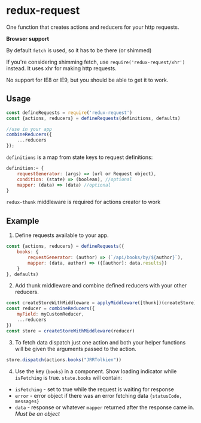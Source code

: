 # redux-request

One function that creates actions and reducers for your http requests.

**Browser support**

By default `fetch` is used, so it has to be there (or shimmed)

If you're considering shimming fetch, use `require('redux-request/xhr')` instead. It uses xhr for making http requests.

No support for IE8 or IE9, but you should be able to get it to work.

## Usage
```js
const defineRequests = require('redux-request')
const {actions, reducers} = defineRequests(definitions, defaults)

//use in your app
combineReducers({
    ...reducers
});
```

`definitions` is a map from state keys to request definitions:
```js
definition:= {
    requestGenerator: (args) => (url or Request object),
    condition: (state) => (boolean), //optional
    mapper: (data) => (data) //optional
}
```

`redux-thunk` middleware is required for actions creator to work

## Example

1. Define requests available to your app.
```js
const {actions, reducers} = defineRequests({
    books: {
        requestGenerator: (author) => (`/api/books/by/${author}`),
        mapper: (data, author) => ({[author]: data.results})
    }
}, defaults)
```
2. Add thunk middleware and combine defined reducers with your other reducers.
```js
const createStoreWithMiddleware = applyMiddleware([thunk])(createStore)
const reducer = combineReducers({
    myField: myCustomReducer,
    ...reducers
})
const store = createStoreWithMiddleware(reducer)
```
3. To fetch data dispatch just one action and both your helper functions will be given the arguments passed to the action.
```js
store.dispatch(actions.books("JRRTolkien"))
```

4. Use the key (`books`) in a component. Show loading indicator while `isFetching` is true. `state.books` will contain:
 - `isFetching` - set to true while the request is waiting for response
 - `error` - error object if there was an error fetching data `{statusCode, messages}`
 - `data` - response or whatever `mapper` returned after the response came in. *Must be an object*
